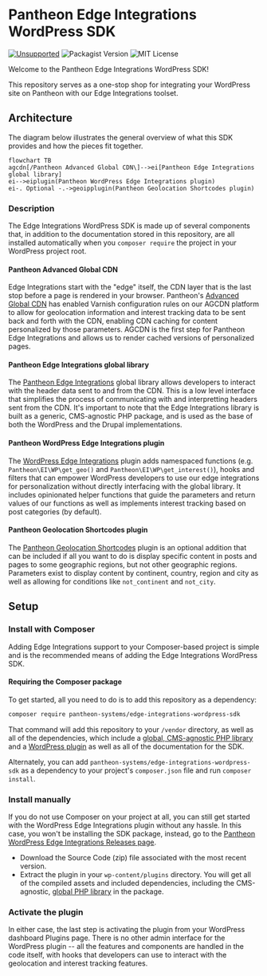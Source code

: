 # Pantheon Edge Integrations WordPress SDK

[![Unsupported](https://img.shields.io/badge/pantheon-unsupported-yellow?logo=pantheon&color=FFDC28)](https://pantheon.io/docs/oss-support-levels#unsupported) ![Packagist Version](https://img.shields.io/packagist/v/pantheon-systems/edge-integrations-wordpress-sdk) ![MIT License](https://img.shields.io/github/license/pantheon-systems/edge-integrations-wordpress-sdk)

Welcome to the Pantheon Edge Integrations WordPress SDK!

This repository serves as a one-stop shop for integrating your WordPress site on Pantheon with our Edge Integrations toolset.

## Architecture

The diagram below illustrates the general overview of what this SDK provides and how the pieces fit together.

```mermaid
flowchart TB
agcdn[/Pantheon Advanced Global CDN\]-->ei[Pantheon Edge Integrations global library]
ei-->eiplugin(Pantheon WordPress Edge Integrations plugin)
ei-. Optional -.->geoipplugin(Pantheon Geolocation Shortcodes plugin)
```

### Description

The Edge Integrations WordPress SDK is made up of several components that, in addition to the documentation stored in this repository, are all installed automatically when you `composer require` the project in your WordPress project root.

#### Pantheon Advanced Global CDN
Edge Integrations start with the "edge" itself, the CDN layer that is the last stop before a page is rendered in your browser. Pantheon's [Advanced Global CDN](https://pantheon.io/docs/guides/professional-services/advanced-global-cdn) has enabled Varnish configuration rules on our AGCDN platform to allow for geolocation information and interest tracking data to be sent back and forth with the CDN, enabling CDN caching for content personalized by those parameters. AGCDN is the first step for Pantheon Edge Integrations and allows us to render cached versions of personalized pages.

#### Pantheon Edge Integrations global library
The [Pantheon Edge Integrations](https://github.com/pantheon-systems/pantheon-edge-integrations) global library allows developers to interact with the header data sent to and from the CDN. This is a low level interface that simplifies the process of communicating with and interpretting headers sent from the CDN. It's important to note that the Edge Integrations library is built as a generic, CMS-agnostic PHP package, and is used as the base of both the WordPress and the Drupal implementations.

#### Pantheon WordPress Edge Integrations plugin
The [WordPress Edge Integrations](https://github.com/pantheon-systems/pantheon-wordpress-edge-integrations) plugin adds namespaced functions (e.g. `Pantheon\EI\WP\get_geo()` and `Pantheon\EI\WP\get_interest()`), hooks and filters that can empower WordPress developers to use our edge integrations for personalization without directly interfacing with the global library. It includes opinionated helper functions that guide the parameters and return values of our functions as well as implements interest tracking based on post categories (by default).

#### Pantheon Geolocation Shortcodes plugin
The [Pantheon Geolocation Shortcodes](https://github.com/pantheon-systems/pantheon-geolocation-shortcodes) plugin is an optional addition that can be included if all you want to do is display specific content in posts and pages to some geographic regions, but not other geographic regions. Parameters exist to display content by continent, country, region and city as well as allowing for conditions like `not_continent` and `not_city`.

## Setup

### Install with Composer

Adding Edge Integrations support to your Composer-based project is simple and is the recommended means of adding the Edge Integrations WordPress SDK.

#### Requiring the Composer package

To get started, all you need to do is to add this repository as a dependency:

```bash
composer require pantheon-systems/edge-integrations-wordpress-sdk
```

That command will add this repository to your `/vendor` directory, as well as all of the dependencies, which include a [global, CMS-agnostic PHP library](https://github.com/pantheon-systems/pantheon-edge-integrations) and a [WordPress plugin](https://github.com/pantheon-systems/pantheon-wordpress-edge-integrations) as well as all of the documentation for the SDK.

Alternately, you can add `pantheon-systems/edge-integrations-wordpress-sdk` as a dependency to your project's `composer.json` file and run `composer install`.

### Install manually

If you do not use Composer on your project at all, you can still get started with the WordPress Edge Integrations plugin without any hassle. In this case, you won't be installing the SDK package, instead, go to the [Pantheon WordPress Edge Integrations Releases page](https://github.com/pantheon-systems/pantheon-wordpress-edge-integrations/releases).

* Download the Source Code (zip) file associated with the most recent version.
* Extract the plugin in your `wp-content/plugins` directory. You will get all of the compiled assets and included dependencies, including the CMS-agnostic, [global PHP library](https://github.com/pantheon-systems/pantheon-edge-integrations) in the package.

### Activate the plugin

In either case, the last step is activating the plugin from your WordPress dashboard Plugins page. There is no other admin interface for the WordPress plugin -- all the features and components are handled in the code itself, with hooks that developers can use to interact with the geolocation and interest tracking features.
